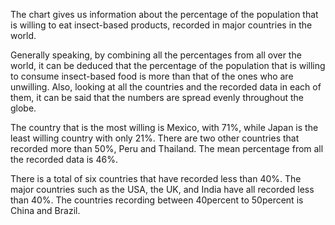 The chart gives us information about the percentage of the population that is willing to eat insect-based products, recorded in major countries in the world.

Generally speaking, by combining all the percentages from all over the world, it can be deduced that the percentage of the population that is willing to consume insect-based food is more than that of the ones who are unwilling. Also, looking at all the countries and the recorded data in each of them, it can be said that the numbers are spread evenly throughout the globe.

The country that is the most willing is Mexico, with 71%, while Japan is the least willing country with only 21%. There are two other countries that recorded more than 50%, Peru and Thailand. The mean percentage from all the recorded data is 46%.

There is a total of six countries that have recorded less than 40%. The major countries such as the USA, the UK, and India have all recorded less than 40%. The countries recording between 40percent to 50percent is China and Brazil.